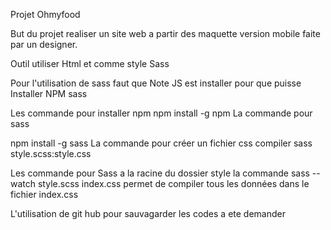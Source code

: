 Projet Ohmyfood

But du projet realiser un site web a partir des maquette version mobile faite par un designer. 

Outil utiliser Html et comme style Sass 
 
Pour l'utilisation de sass faut que Note JS est installer pour que puisse Installer NPM sass 
 <!-- Commande-->
 Les commande pour installer 
 npm npm install -g npm
 La commande pour sass 

 npm install -g sass
La commande pour créer un fichier css compiler 
sass style.scss:style.css

Les commande pour Sass a la racine du dossier style la commande 
sass --watch style.scss index.css 
permet de compiler tous les données dans le fichier index.css

L'utilisation de git hub pour sauvagarder les codes a ete demander